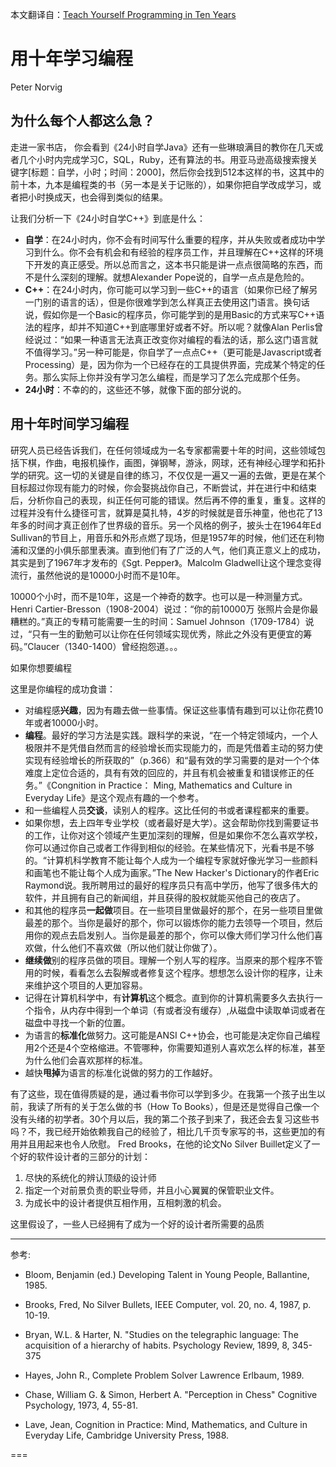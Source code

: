 本文翻译自：[Teach Yourself Programming in Ten Years](http://norvig.com/21-days.html)


# 用十年学习编程

Peter Norvig

## 为什么每个人都这么急？

走进一家书店， 你会看到《24小时自学Java》还有一些琳琅满目的教你在几天或者几个小时内完成学习C，SQL，Ruby，还有算法的书。用亚马逊高级搜索搜关键字[标题：自学，小时；时间：2000]，然后你会找到512本这样的书，这其中的前十本，九本是编程类的书（另一本是关于记账的），如果你把自学改成学习，或者把小时换成天，也会得到类似的结果。

让我们分析一下《24小时自学C++》到底是什么：

- **自学**：在24小时内，你不会有时间写什么重要的程序，并从失败或者成功中学习到什么。你不会有机会和有经验的程序员工作，并且理解在C++这样的环境下开发的真正感受。所以总而言之，这本书只能是讲一点点很简略的东西，而不是什么深刻的理解。就想Alexander Pope说的，自学一点点是危险的。
- **C++**：在24小时内，你可能可以学习到一些C++的语言（如果你已经了解另一门别的语言的话），但是你很难学到怎么样真正去使用这门语言。换句话说，假如你是一个Basic的程序员，你可能学到的是用Basic的方式来写C++语法的程序，却并不知道C++到底哪里好或者不好。所以呢？就像Alan Perlis曾经说过：“如果一种语言无法真正改变你对编程的看法的话，那么这门语言就不值得学习。”另一种可能是，你自学了一点点C++（更可能是Javascript或者Processing）是，因为你为一个已经存在的工具提供界面，完成某个特定的任务。那么实际上你并没有学习怎么编程，而是学习了怎么完成那个任务。
- **24小时**：不幸的的，这些还不够，就像下面的部分说的。

## 用十年时间学习编程

研究人员已经告诉我们，在任何领域成为一名专家都需要十年的时间，这些领域包括下棋，作曲，电报机操作，画图，弹钢琴，游泳，网球，还有神经心理学和拓扑学的研究。这一切的关键是自律的练习，不仅仅是一遍又一遍的去做，更是在某个目标超过你现有能力的时候，你会娶挑战你自己，不断尝试，并在进行中和结束后，分析你自己的表现，纠正任何可能的错误。然后再不停的重复，重复。这样的过程并没有什么捷径可言，就算是莫扎特，4岁的时候就是音乐神童，他也花了13年多的时间才真正创作了世界级的音乐。另一个风格的例子，披头士在1964年Ed Sullivan的节目上，用音乐和外形点燃了现场，但是1957年的时候，他们还在利物浦和汉堡的小俱乐部里表演。直到他们有了广泛的人气，他们真正意义上的成功，其实是到了1967年才发布的《Sgt. Pepper》。Malcolm Gladwell让这个理念变得流行，虽然他说的是10000小时而不是10年。

10000个小时，而不是10年，这是一个神奇的数字。也可以是一种测量方式。Henri Cartier-Bresson（1908-2004）说过：“你的前10000万
张照片会是你最糟糕的。”真正的专精可能需要一生的时间：Samuel Johnson（1709-1784）说过，“只有一生的勤勉可以让你在任何领域实现优秀，除此之外没有更便宜的筹码。”Claucer（1340-1400）曾经抱怨道。。。

如果你想要编程

这里是你编程的成功食谱：

- 对编程感**兴趣**，因为有趣去做一些事情。保证这些事情有趣到可以让你花费10年或者10000小时。
- **编程**。最好的学习方法是实践。跟科学的来说，“在一个特定领域内，一个人极限并不是凭借自然而言的经验增长而实现能力的，而是凭借着主动的努力使实现有经验增长的所获取的”（p.366）和“最有效的学习需要的是对一个个体难度上定位合适的，具有有效的回应的，并且有机会被重复和错误修正的任务。”《Congnition in Practice： Ming, Mathematics and Culture in Everyday Life》是这个观点有趣的一个参考。
- 和一些编程人员**交谈**，读别人的程序。这比任何的书或者课程都来的重要。
- 如果你想，去上四年专业学校（或者最好是大学）。这会帮助你找到需要证书的工作，让你对这个领域产生更加深刻的理解，但是如果你不怎么喜欢学校，你可以通过你自己或者工作得到相似的经验。在某些情况下，光看书是不够的。“计算机科学教育不能让每个人成为一个编程专家就好像光学习一些颜料和画笔也不能让每个人成为画家。”The New Hacker's Dictionary的作者Eric Raymond说。我所聘用过的最好的程序员只有高中学历，他写了很多伟大的软件，并且拥有自己的新闻组，并且获得的股权就能买他自己的夜店了。
- 和其他的程序员**一起做**项目。在一些项目里做最好的那个，在另一些项目里做最差的那个。当你是最好的那个，你可以锻炼你的能力去领导一个项目，然后用你的观点去启发别人。当你是最差的那个，你可以像大师们学习什么他们喜欢做，什么他们不喜欢做（所以他们就让你做了）。
- **继续做**别的程序员做的项目。理解一个别人写的程序。当原来的那个程序不管用的时候，看看怎么去裂解或者修复这个程序。想想怎么设计你的程序，让未来维护这个项目的人更加容易。
- 记得在计算机科学中，有**计算机**这个概念。直到你的计算机需要多久去执行一个指令，从内存中得到一个单词（有或者没有缓存）,从磁盘中读取单词或者在磁盘中寻找一个新的位置。
- 为语言的**标准化**做努力。这可能是ANSI C++协会，也可能是决定你自己编程用2个还是4个空格缩进。不管哪种，你需要知道别人喜欢怎么样的标准，甚至为什么他们会喜欢那样的标准。
- 越快**甩掉**为语言的标准化说做的努力的工作越好。

有了这些，现在值得质疑的是，通过看书你可以学到多少。在我第一个孩子出生以前，我读了所有的关于怎么做的书（How To Books），但是还是觉得自己像一个没有头绪的初学者。30个月以后，我的第二个孩子到来了，我还会去复习这些书吗？不，我已经开始依赖我自己的经验了，相比几千页专家写的书，这些更加的有用并且用起来也令人欣慰。
Fred Brooks，在他的论文No Silver Buillet定义了一个好的软件设计者的三部分的计划：

1.  尽快的系统化的辨认顶级的设计师
2.  指定一个对前景负责的职业导师，并且小心翼翼的保管职业文件。
3.  为成长中的设计者提供互相作用，互相刺激的机会。


这里假设了，一些人已经拥有了成为一个好的设计者所需要的品质


---

参考:

- Bloom, Benjamin (ed.) Developing Talent in Young People, Ballantine, 1985.

- Brooks, Fred, No Silver Bullets, IEEE Computer, vol. 20, no. 4, 1987, p. 10-19.

- Bryan, W.L. & Harter, N. "Studies on the telegraphic language: The acquisition of a hierarchy of habits. Psychology Review, 1899, 8, 345-375

- Hayes, John R., Complete Problem Solver Lawrence Erlbaum, 1989.

- Chase, William G. & Simon, Herbert A. "Perception in Chess" Cognitive Psychology, 1973, 4, 55-81.

- Lave, Jean, Cognition in Practice: Mind, Mathematics, and Culture in Everyday Life, Cambridge University Press, 1988.

===